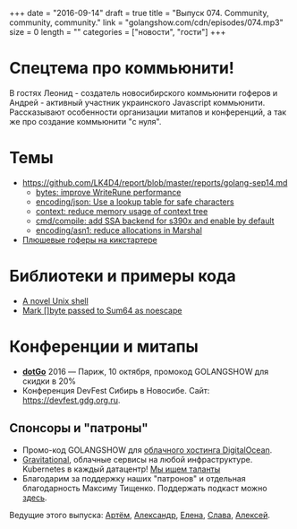 +++
date = "2016-09-14"
draft = true
title = "Выпуск 074. Community, community, community."
link = "golangshow.com/cdn/episodes/074.mp3"
size = 0
length = ""
categories = ["новости", "гости"]
+++

# Спецтема про коммьюнити!

В гостях Леонид - создатель новосибирского коммьюнити гоферов и Андрей - активный
участник украинского Javascript коммьюнити. Рассказывают особенности организации
митапов и конференций, а так же про создание коммьюнити "с нуля".

# Темы
- https://github.com/LK4D4/report/blob/master/reports/golang-sep14.md
  - [bytes: improve WriteRune performance](https://github.com/golang/go/commit/2321895fe2a2def7b511453329f4cd8662230256)
  - [encoding/json: Use a lookup table for safe characters](https://github.com/golang/go/commit/ed8f207940c8787d344664a43071b235e2ce5c68)
  - [context: reduce memory usage of context tree](https://github.com/golang/go/commit/39382793d3a9e7a0720e6dbf8be4b19e8519af19)
  - [cmd/compile: add SSA backend for s390x and enable by default](https://github.com/golang/go/commit/6ec993adc3373d31392b301ebe0c376b02d68051)
  - [encoding/asn1: reduce allocations in Marshal](https://github.com/golang/go/commit/ae4aac00bba5d1d616408a1c07bd4ef5691e3a00)
- [Плюшевые гоферы на кикстартере](https://www.kickstarter.com/projects/1604791210/go-gopher-toy)

# Библиотеки и примеры кода
- [A novel Unix shell](https://github.com/elves/elvish)
- [Mark []byte passed to Sum64 as noescape](https://github.com/cespare/xxhash/pull/2)

# Конференции и митапы
- [**dotGo**](http://www.dotgo.eu) 2016 — Париж, 10 октября, промокод GOLANGSHOW для скидки в 20%
- Конференция DevFest Сибирь в Новосибе. Сайт: https://devfest.gdg.org.ru. 

## Спонсоры и "патроны"

- Промо-код GOLANGSHOW для [облачного хостинга DigitalOcean](https://www.digitalocean.com/?utm_campaign=golangshow&utm_medium=podcast&refcode=63eedb038a3e).
- [Gravitational](http://gravitational.com), облачные сервисы на любой инфраструктуре. Kubernetes в каждый датацентр! [Мы ищем таланты](https://github.com/gravitational/careers)
- Благодарим за поддержку наших "патронов" и отдельная благодарность Максиму Тищенко. Поддержать подкаст можно [здесь](https://www.patreon.com/golangshow).

Ведущие этого выпуска: [Артём](https://twitter.com/miolini), [Александр](https://twitter.com/LK4D4math), [Елена](https://twitter.com/webdeva),
[Слава](https://twitter.com/m0sth8), [Алексей](https://twitter.com/paaleksey).
